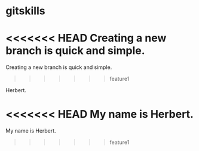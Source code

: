 gitskills
=========

<<<<<<< HEAD
Creating a new branch is quick and simple.
=======
Creating a new branch is quick and simple.
>>>>>>> feature1

Herbert.

<<<<<<< HEAD
My name is Herbert.
=======
My name is Herbert.
>>>>>>> feature1
